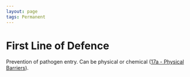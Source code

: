 ```yaml
---
layout: page
tags: Permanent 
---
```


# First Line of Defence

Prevention of pathogen entry. Can be physical or chemical ([17a - Physical Barriers](17a%20-%20Physical%20Barriers.md)).